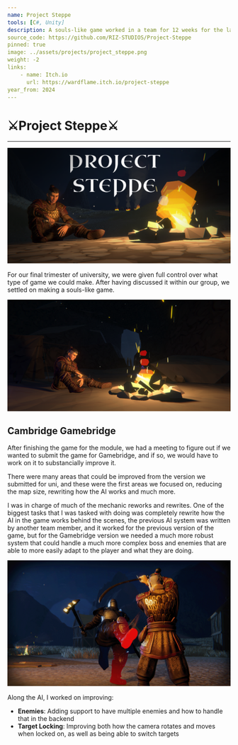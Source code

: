 ```yaml
---
name: Project Steppe
tools: [C#, Unity]
description: A souls-like game worked in a team for 12 weeks for the last trimester of year 3 and submitted to Gamebridge.
source_code: https://github.com/RIZ-STUDIOS/Project-Steppe
pinned: true
image: ../assets/projects/project_steppe.png
weight: -2
links:
    - name: Itch.io
      url: https://wardflame.itch.io/project-steppe
year_from: 2024
---
```


# ⚔️Project Steppe⚔️

---

![Project Steppe Title Image](../assets/projects/project_steppe.png)

For our final trimester of university, we were given full control over what type of game we could make. After having discussed it within our group, we settled on making a souls-like game.

![](../assets/projects/project_steppe/cIZ2ax.png)

## Cambridge Gamebridge

After finishing the game for the module, we had a meeting to figure out if we wanted to submit the game for Gamebridge, and if so, we would have to work on it to substancially improve it.

There were many areas that could be improved from the version we submitted for uni, and these were the first areas we focused on, reducing the map size, rewriting how the AI works and much more.

I was in charge of much of the mechanic reworks and rewrites. One of the biggest tasks that I was tasked with doing was completely rewrite how the AI in the game works behind the scenes, the previous AI system was written by another team member, and it worked for the previous version of the game, but for the Gamebridge version we needed a much more robust system that could handle a much more complex boss and enemies that are able to more easily adapt to the player and what they are doing.

![](../assets/projects/project_steppe/V9insz.png)

Along the AI, I worked on improving:
- **Enemies**: Adding support to have multiple enemies and how to handle that in the backend
- **Target Locking**: Improving both how the camera rotates and moves when locked on, as well as being able to switch targets